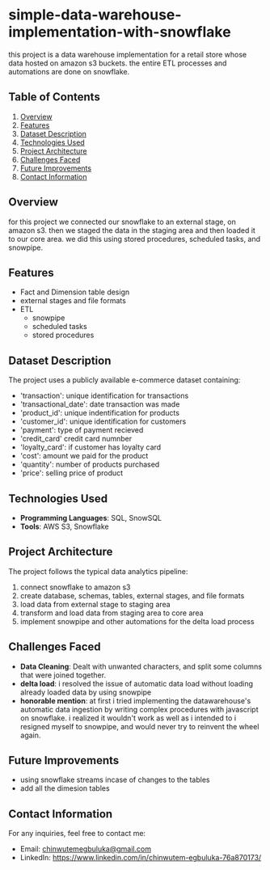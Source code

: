 # simple-data-warehouse-implementation-with-snowflake
this project is a data warehouse implementation for a retail store whose data hosted on amazon s3 buckets. the entire ETL processes and automations are done on snowflake.

## Table of Contents
1. [Overview](#overview)
2. [Features](#features)
3. [Dataset Description](#dataset-description)
4. [Technologies Used](#technologies-used)
5. [Project Architecture](#project-architecture)
8. [Challenges Faced](#challenges-faced)
9. [Future Improvements](#future-improvements)
10. [Contact Information](#contact-information)


## Overview
for this project we connected our snowflake to an external stage, on amazon s3. then we staged the data in the staging area and then loaded it to our core area. we did this using stored procedures, scheduled tasks, and snowpipe.

## Features
- Fact and Dimension table design
- external stages and file formats
- ETL
  - snowpipe
  - scheduled tasks
  - stored procedures
    
## Dataset Description
The project uses a publicly available e-commerce dataset containing:
- 'transaction': unique identification for transactions
- 'transactional_date': date transaction was made
- 'product_id': unique indentification for products
- 'customer_id': unique identification for customers
- 'payment': type of payment recieved
- 'credit_card' credit card numnber
- 'loyalty_card': if customer has loyalty card
- 'cost': amount we paid for the product
- 'quantity': number of products purchased
- 'price': selling price of product

## Technologies Used
- **Programming Languages**: SQL, SnowSQL
- **Tools**: AWS S3, Snowflake

## Project Architecture
The project follows the typical data analytics pipeline:
1. connect snowflake to amazon s3
2. create database, schemas, tables, external stages, and file formats
4. load data from external stage to staging area
5. transform and load data from staging area to core area
6. implement snowpipe and other automations for the delta load process

## Challenges Faced
- **Data Cleaning**: Dealt with unwanted characters, and split some columns that were joined together.
- **delta load**: i resolved the issue of automatic data load without loading already loaded data by using snowpipe
- **honorable mention**: at first i tried implementing the datawarehouse's automatic data ingestion by writing complex procedures with javascript on snowflake. i realized it wouldn't work as well as i intended to i resigned myself to snowpipe, and would never try to reinvent the wheel again.

## Future Improvements
- using snowflake streams incase of changes to the tables
- add all the dimesion tables

## Contact Information
For any inquiries, feel free to contact me:
- Email: chinwutemegbuluka@gmail.com
- LinkedIn: https://www.linkedin.com/in/chinwutem-egbuluka-76a870173/

